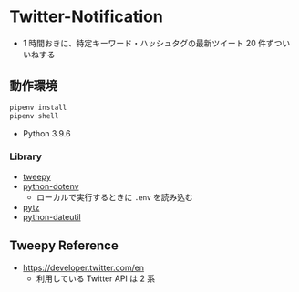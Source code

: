# Twitter-Notification

- 1 時間おきに、特定キーワード・ハッシュタグの最新ツイート 20 件ずついいねする

## 動作環境

```sh
pipenv install
pipenv shell
```

- Python 3.9.6

### Library

- [tweepy](https://github.com/tweepy/tweepy)
- [python-dotenv](https://github.com/theskumar/python-dotenv)
  - ローカルで実行するときに `.env` を読み込む
- [pytz](https://github.com/stub42/pytz)
- [python-dateutil](https://github.com/dateutil/dateutil)

## Tweepy Reference

- https://developer.twitter.com/en
  - 利用している Twitter API は 2 系
